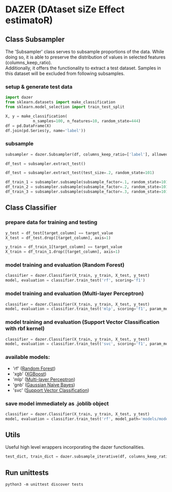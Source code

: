 # DAZER (DAtaset siZe Effect estimatoR)

## Class Subsampler
The 'Subsampler' class serves to subsample proportions of the data. While doing so, it is able to preserve the distribution of values in selected features (columns_keep_ratio). <br />
Additionally, it offers the functionality to extract a test dataset. Samples in this dataset will be excluded from following subsamples.

### setup & generate test data

```python
import dazer
from sklearn.datasets import make_classification
from sklearn.model_selection import train_test_split

X, y = make_classification(
            n_samples=100, n_features=10, random_state=444)
df = pd.DataFrame(X)
df.join(pd.Series(y, name='label'))
```

### subsample

```python
subsampler = dazer.Subsampler(df, columns_keep_ratio=['label'], allowed_deviation=.2)

df_test = subsampler.extract_test()

df_test = subsampler.extract_test(test_size=.2, random_state=101)

df_train_1 = subsampler.subsample(subsample_factor=.1, random_state=101)
df_train_2 = subsampler.subsample(subsample_factor=.2, random_state=101)
df_train_3 = subsampler.subsample(subsample_factor=.3, random_state=101)
```

## Class Classifier

### prepare data for training and testing

```python
y_test = df_test[target_column] == target_value
X_test = df_test.drop([target_column], axis=1)

y_train = df_train_1[target_column] == target_value
X_train = df_train_1.drop([target_column], axis=1)
```

### model training and evaluation (Random Forest)

```python
classifier = dazer.Classifier(X_train, y_train, X_test, y_test)
model, evaluation = classifier.train_test('rf', scoring='f1')
```

### model training and evaluation (Multi-layer Perceptron)

```python
classifier = dazer.Classifier(X_train, y_train, X_test, y_test)
model, evaluation = classifier.train_test('mlp', scoring='f1', param_model={'solver': 'lbfgs', 'hidden_layer_sizes': (10, 5), 'random_state': 101, 'alpha': 1e-5, 'C': 1})
```

### model training and evaluation (Support Vector Classification with rbf kernel)

```python
classifier = dazer.Classifier(X_train, y_train, X_test, y_test)
model, evaluation = classifier.train_test('svc', scoring='f1', param_model={'kernel': 'rbf', 'C': 1, 'gamma': 2, 'random_state': 101})
```

### available models:
- 'rf' (<a href="https://scikit-learn.org/stable/modules/generated/sklearn.ensemble.RandomForestClassifier.html" target="_blank">Random Forest</a>)
- 'xgb' (<a href="https://xgboost.readthedocs.io/en/stable/" target="_blank">XGBoost</a>)
- 'mlp' (<a href="https://scikit-learn.org/stable/modules/generated/sklearn.neural_network.MLPClassifier.html" target="_blank">Multi-layer Perceptron</a>)
- 'gnb' (<a href="https://scikit-learn.org/stable/modules/generated/sklearn.naive_bayes.GaussianNB.html" target="_blank">Gaussian Naive Bayes</a>)
- 'svc' (<a href="https://scikit-learn.org/stable/modules/generated/sklearn.svm.SVC.html" target="_blank">Support Vector Classification</a>)


### save model immediately as .joblib object

```python
classifier = dazer.Classifier(X_train, y_train, X_test, y_test)
model, evaluation = classifier.train_test('rf', model_path='models/model_1.joblib', scoring='f1')
```


## Utils

Useful high level wrappers incorporating the dazer functionalities.

```python
test_dict, train_dict = dazer.subsample_iterative(df, columns_keep_ratio=[], allowed_deviation=.2, test_size=.2, random_states=[101, 102, 103, 104, 105], attempts=10000, ratios=[.2, .4, .6, .8, 1]):
```

## Run unittests

`python3 -m unittest discover tests`
